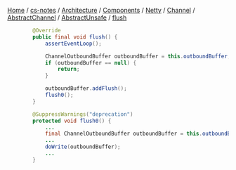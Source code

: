 [Home](https://mengxianbin.github.io) /
[cs-notes](https://mengxianbin.github.io/cs-notes/site) /
[Architecture](https://mengxianbin.github.io/cs-notes/site/Architecture) /
[Components](https://mengxianbin.github.io/cs-notes/site/Architecture/Components) /
[Netty](https://mengxianbin.github.io/cs-notes/site/Architecture/Components/Netty) /
[Channel](https://mengxianbin.github.io/cs-notes/site/Architecture/Components/Netty/Channel) /
[AbstractChannel](https://mengxianbin.github.io/cs-notes/site/Architecture/Components/Netty/Channel/AbstractChannel) /
[AbstractUnsafe](https://mengxianbin.github.io/cs-notes/site/Architecture/Components/Netty/Channel/AbstractChannel/AbstractUnsafe) /
[flush](https://mengxianbin.github.io/cs-notes/site/Architecture/Components/Netty/Channel/AbstractChannel/AbstractUnsafe/flush)

```java
        @Override
        public final void flush() {
            assertEventLoop();

            ChannelOutboundBuffer outboundBuffer = this.outboundBuffer;
            if (outboundBuffer == null) {
                return;
            }

            outboundBuffer.addFlush();
            flush0();
        }
```

```java
        @SuppressWarnings("deprecation")
        protected void flush0() {
            ...
            final ChannelOutboundBuffer outboundBuffer = this.outboundBuffer;
            ...
            doWrite(outboundBuffer);
            ...
        }
```
